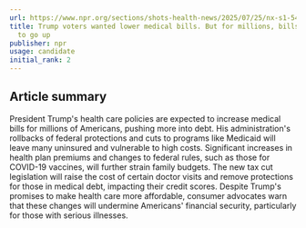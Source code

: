 ```yaml
---
url: https://www.npr.org/sections/shots-health-news/2025/07/25/nx-s1-5479075/trump-medical-debt-bbb-health-insurance
title: Trump voters wanted lower medical bills. But for millions, bills are about
  to go up
publisher: npr
usage: candidate
initial_rank: 2
---
```

## Article summary
President Trump's health care policies are expected to increase medical bills for millions of Americans, pushing more into debt. His administration's rollbacks of federal protections and cuts to programs like Medicaid will leave many uninsured and vulnerable to high costs. Significant increases in health plan premiums and changes to federal rules, such as those for COVID-19 vaccines, will further strain family budgets. The new tax cut legislation will raise the cost of certain doctor visits and remove protections for those in medical debt, impacting their credit scores. Despite Trump's promises to make health care more affordable, consumer advocates warn that these changes will undermine Americans' financial security, particularly for those with serious illnesses.
